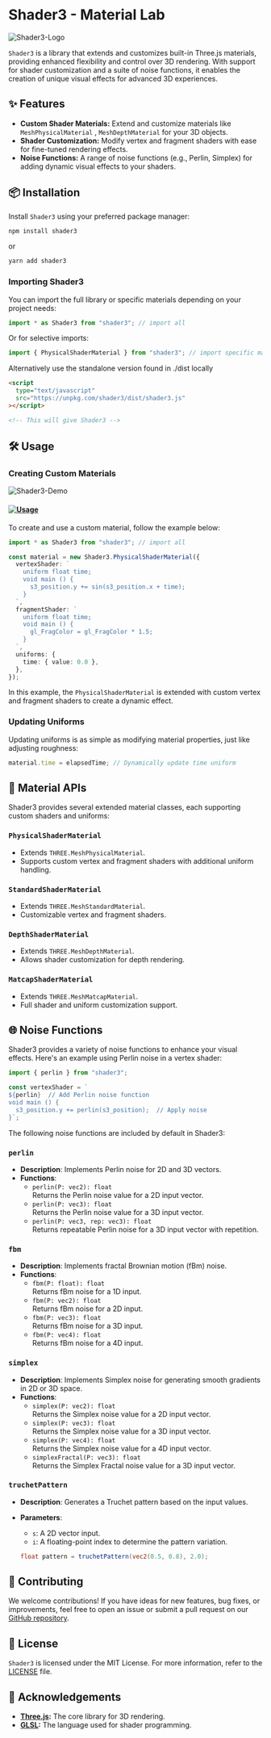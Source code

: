 # Shader3 - Material Lab

![Shader3-Logo](./media/banner.webp)

`Shader3` is a library that extends and customizes built-in Three.js materials, providing enhanced flexibility and control over 3D rendering. With support for shader customization and a suite of noise functions, it enables the creation of unique visual effects for advanced 3D experiences.

## ✨ Features

- **Custom Shader Materials:** Extend and customize materials like `MeshPhysicalMaterial` , `MeshDepthMaterial` for your 3D objects.
- **Shader Customization:** Modify vertex and fragment shaders with ease for fine-tuned rendering effects.
- **Noise Functions:** A range of noise functions (e.g., Perlin, Simplex) for adding dynamic visual effects to your shaders.

## 📦 Installation

Install `Shader3` using your preferred package manager:

```bash
npm install shader3
```

or

```bash
yarn add shader3
```

### Importing Shader3

You can import the full library or specific materials depending on your project needs:

```typescript
import * as Shader3 from "shader3"; // import all
```

Or for selective imports:

```typescript
import { PhysicalShaderMaterial } from "shader3"; // import specific material
```

Alternatively use the standalone version found in ./dist locally

```html
<script
  type="text/javascript"
  src="https://unpkg.com/shader3/dist/shader3.js"
></script>

<!-- This will give Shader3 -->
```

## 🛠️ Usage

### Creating Custom Materials

![Shader3-Demo](./media/demo.gif)

#### [![Usage](https://img.shields.io/badge/Click%20to%20view%20demo-Usage-green?style=for-the-badge&logo=github)](https://shader3.vercel.app/)

To create and use a custom material, follow the example below:

```typescript
import * as Shader3 from "shader3"; // import all

const material = new Shader3.PhysicalShaderMaterial({
  vertexShader: `
    uniform float time; 
    void main () {
      s3_position.y += sin(s3_position.x + time);
    }
  `,
  fragmentShader: `
    uniform float time;
    void main () {
      gl_FragColor = gl_FragColor * 1.5;
    }
  `,
  uniforms: {
    time: { value: 0.0 },
  },
});
```

In this example, the `PhysicalShaderMaterial` is extended with custom vertex and fragment shaders to create a dynamic effect.

### Updating Uniforms

Updating uniforms is as simple as modifying material properties, just like adjusting roughness:

```typescript
material.time = elapsedTime; // Dynamically update time uniform
```

## 📜 Material APIs

Shader3 provides several extended material classes, each supporting custom shaders and uniforms:

### `PhysicalShaderMaterial`

- Extends `THREE.MeshPhysicalMaterial`.
- Supports custom vertex and fragment shaders with additional uniform handling.

### `StandardShaderMaterial`

- Extends `THREE.MeshStandardMaterial`.
- Customizable vertex and fragment shaders.

### `DepthShaderMaterial`

- Extends `THREE.MeshDepthMaterial`.
- Allows shader customization for depth rendering.

### `MatcapShaderMaterial`

- Extends `THREE.MeshMatcapMaterial`.
- Full shader and uniform customization support.

## 🌐 Noise Functions

Shader3 provides a variety of noise functions to enhance your visual effects. Here's an example using Perlin noise in a vertex shader:

```typescript
import { perlin } from "shader3";

const vertexShader = `
${perlin}  // Add Perlin noise function
void main () {
  s3_position.y += perlin(s3_position);  // Apply noise
}`;
```

The following noise functions are included by default in Shader3:

### `perlin`

- **Description**: Implements Perlin noise for 2D and 3D vectors.
- **Functions**:
  - `perlin(P: vec2): float`  
    Returns the Perlin noise value for a 2D input vector.
  - `perlin(P: vec3): float`  
    Returns the Perlin noise value for a 3D input vector.
  - `perlin(P: vec3, rep: vec3): float`  
    Returns repeatable Perlin noise for a 3D input vector with repetition.

### `fbm`

- **Description**: Implements fractal Brownian motion (fBm) noise.
- **Functions**:
  - `fbm(P: float): float`  
    Returns fBm noise for a 1D input.
  - `fbm(P: vec2): float`  
    Returns fBm noise for a 2D input.
  - `fbm(P: vec3): float`  
    Returns fBm noise for a 3D input.
  - `fbm(P: vec4): float`  
    Returns fBm noise for a 4D input.

### `simplex`

- **Description**: Implements Simplex noise for generating smooth gradients in 2D or 3D space.
- **Functions**:
  - `simplex(P: vec2): float`  
    Returns the Simplex noise value for a 2D input vector.
  - `simplex(P: vec3): float`  
    Returns the Simplex noise value for a 3D input vector.
  - `simplex(P: vec4): float`  
    Returns the Simplex noise value for a 4D input vector.
  - `simplexFractal(P: vec3): float`  
    Returns the Simplex Fractal noise value for a 3D input vector.

### `truchetPattern`

- **Description**: Generates a Truchet pattern based on the input values.
- **Parameters**:

  - `s`: A 2D vector input.
  - `i`: A floating-point index to determine the pattern variation.

  ```glsl
  float pattern = truchetPattern(vec2(0.5, 0.8), 2.0);
  ```

## 🤝 Contributing

We welcome contributions! If you have ideas for new features, bug fixes, or improvements, feel free to open an issue or submit a pull request on our [GitHub repository](https://github.com/aayushchouhan24/shader3).

## 📄 License

`Shader3` is licensed under the MIT License. For more information, refer to the [LICENSE](LICENSE) file.

## 🙌 Acknowledgements

- **[Three.js](https://threejs.org/):** The core library for 3D rendering.
- **[GLSL](https://en.wikipedia.org/wiki/OpenGL_Shading_Language):** The language used for shader programming.
